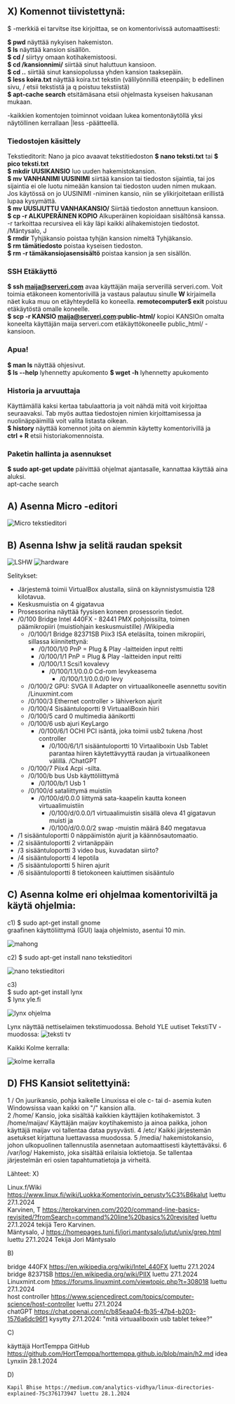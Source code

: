## X) Komennot tiivistettynä: 

$ -merkkiä ei tarvitse itse kirjoittaa, se on komentorivissä automaattisesti:
    
  **$ pwd** näyttää nykyisen hakemiston.  
  **$ ls** näyttää kansion sisällön.  
  **$ cd /** siirtyy omaan kotihakemistoosi.   
  **$ cd /kansionnimi/** siirtää sinut haluttuun kansioon.   
  **$ cd ..** siirtää sinut kansiopolussa yhden kansion taaksepäin.  
  **$ less koira.txt** näyttää koira.txt tekstin (välilyönnillä eteenpäin; b edellinen sivu, / etsii tekstistä ja q poistuu tekstiistä)  
  **$ apt-cache search** etsitämäsana etsii ohjelmasta kyseisen hakusanan mukaan. 

  -kaikkien komentojen toiminnot voidaan lukea komentonäytöllä yksi näytöllinen kerrallaan |less  -päätteellä. 

### Tiedostojen käsittely

  Tekstieditorit: Nano ja pico avaavat tekstitiedoston **$ nano teksti.txt** tai **$ pico teksti.txt**  
  **$ mkdir UUSIKANSIO** luo uuden hakemistokansion.  
  **$ mv VANHANIMI UUSINIMI** siirtää kansion tai tiedoston sijaintia, tai jos sijaintia ei ole luotu nimeään kansion tai tiedoston uuden nimen mukaan.  Jos käytössä on jo UUSINIMI -niminen kansio, niin se ylikirjoitetaan erillistä lupaa kysymättä.  
  **$ mv UUSIJUTTU VANHAKANSIO/** Siirtää tiedoston annettuun kansioon.   
  **$ cp -r ALKUPERÄINEN KOPIO** Alkuperäinen kopioidaan sisältönsä kanssa. -r tarkoittaa recursivea eli käy läpi kaikki alihakemistojen tiedostot. /Mäntysalo, J   
  **$ rmdir** Tyhjäkansio poistaa tyhjän kansion nimeltä Tyhjäkansio.  
  **$ rm tämätiedosto** poistaa kyseisen tiedoston.  
  **$ rm -r tämäkansiojasensisältö** poistaa kansion ja sen sisällön.  

### SSH Etäkäyttö

  **$ ssh maija@serveri.com** avaa käyttäjän maija serverillä serveri.com. Voit toimia etäkoneen komentorivillä ja vastaus palautuu sinulle **W** kirjaimella näet kuka muu on etäyhteydellä ko koneella. 
  **remotecomputer$ exit** poistuu etäkäytöstä omalle koneelle.  
  **$ scp -r KANSIO maija@serveri.com:public-html/** kopioi KANSIOn omalta koneelta käyttäjän maija serveri.com etäkäyttökoneelle public_html/ -kansioon.  

### Apua!

  **$ man ls** näyttää ohjesivut.  
     **$ ls --help** lyhennetty apukomento 
     **$ wget -h** lyhennetty apukomento 

### Historia ja arvuuttaja 

  Käyttämällä kaksi kertaa tabulaattoria ja voit nähdä mitä voit kirjoittaa seuraavaksi. Tab myös auttaa tiedostojen nimien kirjoittamisessa ja nuolinäppäimillä voit valita listasta oikean.   
  **$ history** näyttää komennot joita on aiemmin käytetty komentorivillä ja   
    **ctrl + R** etsii historiakomennoista. 

### Paketin hallinta ja asennukset

  **$ sudo apt-get update**  päivittää ohjelmat ajantasalle, kannattaa käyttää aina aluksi.  
  apt-cache search 


## A) Asenna Micro -editori

![Micro tekstieditori](https://github.com/VaMaija/Linux2024/assets/142913118/acfc8ca8-482b-4e01-a922-df2c9d9fe24e)

## B) Asenna lshw ja selitä raudan speksit

![LSHW](https://github.com/VaMaija/Linux2024/assets/142913118/d9e3230a-4d1c-4b90-873e-7e6e947a4c58)
![hardware](https://github.com/VaMaija/Linux2024/assets/142913118/bc772702-2e5f-4ca4-bfd8-f16859205bab)

Selitykset: 
  - Järjestemä toimii VirtualBox alustalla, siinä on käynnistysmuistia 128 kilotavua.  
  - Keskusmuistia on 4 gigatavua
  - Prosessorina näyttää fyysisen koneen prosessorin tiedot.
  - /0/100 Bridge Intel 440FX - 82441 PMX pohjoissilta, toimen päämikropiiri (muistiohjain keskusmuistille) /Wikipedia  
      - /0/100/1 Bridge 82371SB Piix3 ISA eteläsilta, toinen mikropiiri, sillassa kiinnitettynä:  
          - /0/100/1/0 PnP = Plug & Play -laitteiden input reitti
          - /0/100/1/1 PnP = Plug & Play -laitteiden input reitti
          - /0/100/1.1 Scsi1 kovalevy
              - /0/100/1.1/0.0.0 Cd-rom levykeasema
                - /0/100/1.1/0.0.0/0 levy 
      - /0/100/2 GPU: SVGA II Adapter on virtuaalikoneelle asennettu sovitin /Linuxmint.com
      - /0/100/3 Ethernet controller > lähiverkon ajurit
      - /0/100/4 Sisääntuloportti 9 VirtuaaliBoxin hiiri
      - /0/100/5 card 0 multimedia äänikortti
      - /0/100/6 usb ajuri KeyLargo
          - /0/100/6/1 OCHI PCI isäntä, joka toimii usb2 tukena /host controller  
            - /0/100/6/1/1 sisääntuloportti 10 Virtaaliboxin Usb Tablet parantaa hiiren käytettävyyttä raudan ja virtuaalikoneen välillä. /ChatGPT
      - /0/100/7 Piix4 Acpi -silta.
      - /0/100/b bus Usb käyttöliittymä
          - /0/100/b/1 Usb 1
      - /0/100/d sataliittymä muistiin  
        - /0/100/d/0.0.0 liittymä sata-kaapelin kautta koneen virtuaalimuistiin
            - /0/100/d/0.0.0/1 virtuaalimuistin sisällä oleva 41 gigatavun muisti ja
            - /0/100/d/0.0.0/2 swap -muistin määrä 840 megatavua
  - /1 sisääntuloportti 0 näppäimistön ajurit ja käännösautomaatio.  
  - /2 sisääntuloportti 2 virtanäppäin  
  - /3 sisääntuloportti 3 video bus, kuvadatan siirto?
  - /4 sisääntuloportti 4 lepotila
  - /5 sisääntuloportti 5 hiiren ajurit  
  - /6 sisääntuloportti 8 tietokoneen kaiuttimen sisääntulo
  
  
## C) Asenna kolme eri ohjelmaa komentoriviltä ja käytä ohjelmia: 

 c1) $ sudo apt-get install gnome  
 graafinen käyttöliittymä (GUI) laaja ohjelmisto, asentui 10 min. 

![mahong](https://github.com/VaMaija/Linux2024/assets/142913118/b8588c52-84e3-4a60-af74-92b892931ce3)

c2) $ sudo apt-get install nano
tekstieditori  

![nano tekstieditori](https://github.com/VaMaija/Linux2024/assets/142913118/062f36a9-77f1-4ef7-9a1f-882e0a0f5a1f)

c3)    
  $ sudo apt-get install lynx  
  $ lynx yle.fi  

  ![lynx ohjelma](https://github.com/VaMaija/Linux2024/assets/142913118/e856f76b-a2aa-401f-a23d-083361296b4b)

  Lynx näyttää nettiselaimen tekstimuodossa. Behold YLE uutiset TekstiTV -muodossa:
![teksti tv](https://github.com/VaMaija/Linux2024/assets/142913118/408b5ccd-3a00-4e42-8479-e1ff79cef9a0)

Kaikki Kolme kerralla: 

![kolme kerralla](https://github.com/VaMaija/Linux2024/assets/142913118/5d18036d-ba58-424c-b67a-0cf0d8f956fb)


## D) FHS Kansiot selitettyinä: 

1 /              On juurikansio, pohja kaikelle Linuxissa ei ole c- tai d- asemia kuten Windowsissa vaan kaikki on "/" kansion alla.   
2 /home/         Kansio, joka sisältää kaikkien käyttäjien kotihakemistot. 
3 /home/maijav/  Käyttäjän maijav koytihakemisto ja ainoa paikka, johon käyttäjä maijav voi tallentaa dataa pysyvästi. 
4 /etc/          Kaikki järjestemän asetukset kirjattuna luettavassa muodossa. 
5  /media/        hakemistokansio, johon ulkopuolinen tallennustila asennetaan automaattisesti käytettäväksi. 
6  /var/log/      Hakemisto, joka sisältää erilaisia loktietoja. Se tallentaa järjestelmän eri osien tapahtumatietoja ja virheitä.
                




  


  
    








Lähteet: 
X)

  Linux.f/Wiki https://www.linux.fi/wiki/Luokka:Komentorivin_perusty%C3%B6kalut luettu 27.1.2024  
  Karvinen, T  https://terokarvinen.com/2020/command-line-basics-revisited/?fromSearch=command%20line%20basics%20revisited luettu 27.1.2024 tekijä Tero Karvinen.  
  Mäntysalo, J https://homepages.tuni.fi/jori.mantysalo/jutut/unix/grep.html luettu 27.1.2024 Tekijä Jori Mäntysalo  

B) 

  bridge 440FX https://en.wikipedia.org/wiki/Intel_440FX luettu 27.1.2024  
  bridge 82371SB https://en.wikipedia.org/wiki/PIIX luettu 27.1.2024  
  Linuxmint.com https://forums.linuxmint.com/viewtopic.php?t=308018 luettu 27.1.2024  
  host controller https://www.sciencedirect.com/topics/computer-science/host-controller luettu 27.1.2024  
  chatGPT https://chat.openai.com/c/b85eaa04-fb35-47b4-b203-1576a6dc96f1 kysytty 27.1.2024: "mitä virtuaaliboxin usb tablet tekee?" 

C) 

  käyttäjä HortTemppa GitHub https://github.com/HortTemppa/horttemppa.github.io/blob/main/h2.md idea Lynxiin 28.1.2024   

D) 

    Kapil Bhise https://medium.com/analytics-vidhya/linux-directories-explained-75c376173947 luettu 28.1.2024 

  

 



